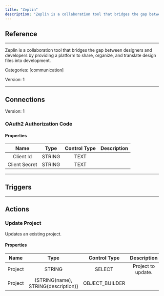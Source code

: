 ```yaml
---
title: "Zeplin"
description: "Zeplin is a collaboration tool that bridges the gap between designers and developers by providing a platform to share, organize, and translate design files into development."
---
```

## Reference
<hr />

Zeplin is a collaboration tool that bridges the gap between designers and developers by providing a platform to share, organize, and translate design files into development.


Categories: [communication]


Version: 1

<hr />



## Connections

Version: 1


### OAuth2 Authorization Code

#### Properties

|      Name      |     Type     |     Control Type     |     Description     |
|:--------------:|:------------:|:--------------------:|:-------------------:|
| Client Id | STRING | TEXT  |  |
| Client Secret | STRING | TEXT  |  |





<hr />



## Triggers



<hr />



## Actions


### Update Project
Updates an existing project.

#### Properties

|      Name      |     Type     |     Control Type     |     Description     |
|:--------------:|:------------:|:--------------------:|:-------------------:|
| Project | STRING | SELECT  |  Project to update.  |
| Project | {STRING\(name), STRING\(description)} | OBJECT_BUILDER  |  |





